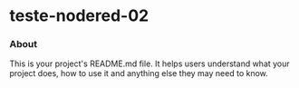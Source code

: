 teste-nodered-02
================

### About

This is your project's README.md file. It helps users understand what your
project does, how to use it and anything else they may need to know.